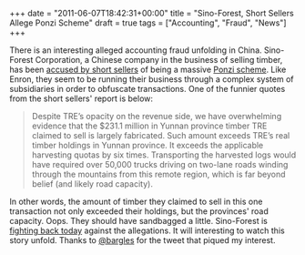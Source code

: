 +++
date = "2011-06-07T18:42:31+00:00"
title = "Sino-Forest, Short Sellers Allege Ponzi Scheme"
draft = true
tags = ["Accounting", "Fraud", "News"]
+++

There is an interesting alleged accounting fraud unfolding in China. Sino-Forest Corporation, a Chinese company in the business of selling timber, has been [accused by short sellers](http://www.muddywatersresearch.com/research/tre/initiating-coverage-treto/) of being a massive [Ponzi scheme](http://en.wikipedia.org/wiki/Ponzi_scheme). Like Enron, they seem to be running their business through a complex system of subsidiaries in order to obfuscate transactions. One of the funnier quotes from the short sellers' report is below:

> Despite TRE’s opacity on the revenue side, we have overwhelming evidence that the $231.1 million in Yunnan province timber TRE claimed to sell is largely fabricated. Such amount exceeds TRE’s real timber holdings in Yunnan province. It exceeds the applicable harvesting quotas by six times. Transporting the harvested logs would have required over 50,000 trucks driving on two-lane roads winding through the mountains from this remote region, which is far beyond belief (and likely road capacity).

In other words, the amount of timber they claimed to sell in this one transaction not only exceeded their holdings, but the provinces' road capacity. Oops. They should have sandbagged a little. Sino-Forest is [fighting back today](http://www.bnn.ca/News/2011/6/6/Sino-Forest-says-Muddy-Waters-report-is-inaccurate.aspx) against the allegations. It will interesting to watch this story unfold. Thanks to [@bargles](http://www.twitter.com/bargles) for the tweet that piqued my interest.